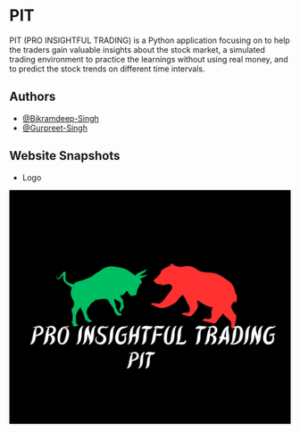 # PIT

PIT (PRO INSIGHTFUL TRADING) is a Python application focusing on to help the traders gain valuable insights about the stock market, a simulated trading environment to practice the learnings without using real money, and to predict the stock trends on different time intervals.

## Authors

- [@Bikramdeep-Singh](https://github.com/BikramdeepSingh)
- [@Gurpreet-Singh](https://github.com/GurpreetSingh2502)

## Website Snapshots

- Logo

![App Screenshot](https://github.com/BikramdeepSingh/PIT/blob/development/media/pit_logo.jpg?raw=true)
